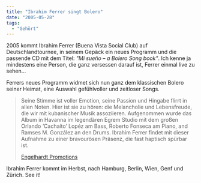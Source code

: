 ```yaml
---
title: "Ibrahim Ferrer singt Bolero"
date: "2005-05-28"
tags:
  - "Gehört"
---
```


2005 kommt Ibrahim Ferrer (Buena Vista Social Club) auf Deutschlandtournee, in seinem Gepäck ein neues Programm und die passende CD mit dem Titel: _"Mi sueño – a Bolero Song book"_. Ich kenne ja mindestens eine Person, die ganz versessen darauf ist, Ferrer einmal live zu sehen...

Ferrers neues Programm widmet sich nun ganz dem klassischen Bolero seiner Heimat, eine Auswahl gefühlvoller und zeitloser Songs.

> Seine Stimme ist voller Emotion, seine Passion und Hingabe flirrt in allen Noten. Hier ist sie zu hören: die Melancholie und Lebensfreude, die wir mit kubanischer Musik assoziieren. Aufgenommen wurde das Album in Havanna im legendären Egrem Studio mit dem großen Orlando ‘Cachaíto’ Lopéz am Bass, Roberto Fonseca am Piano, and Ramses M. González an den Drums. Ibrahim Ferrer findet mit dieser Aufnahme zu einer bravourösen Präsenz, die fast haptisch spürbar ist.
>
> [Engelhardt Promotions](http://www.engelhardt-promotions.com/2005/05/28/ibrahim-ferrer-mit-bolero-projekt-in-europa/)

Ibrahim Ferrer kommt im Herbst, nach Hamburg, Berlin, Wien, Genf und Zürich. See it!
